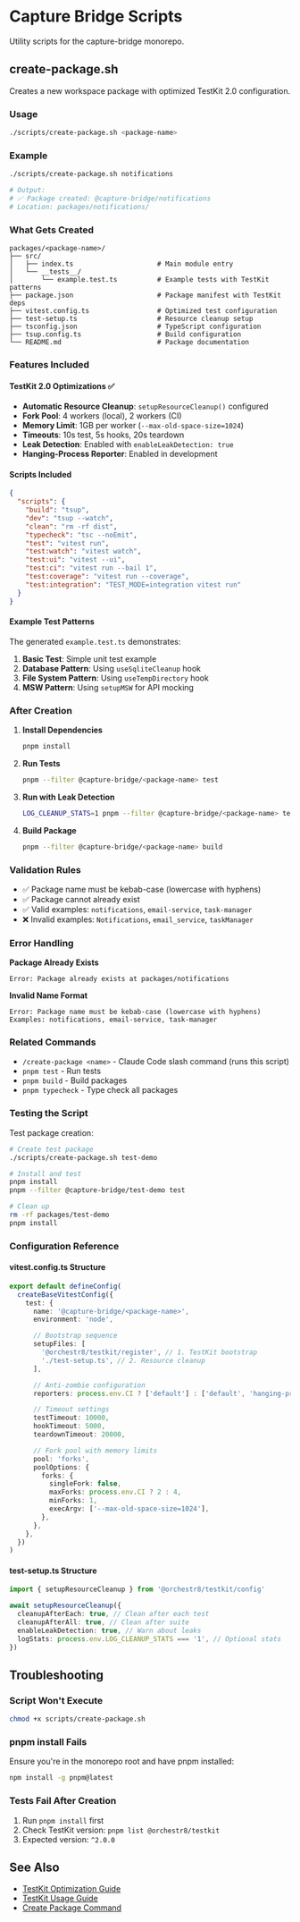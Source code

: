 # Capture Bridge Scripts

Utility scripts for the capture-bridge monorepo.

## create-package.sh

Creates a new workspace package with optimized TestKit 2.0 configuration.

### Usage

```bash
./scripts/create-package.sh <package-name>
```

### Example

```bash
./scripts/create-package.sh notifications

# Output:
# ✅ Package created: @capture-bridge/notifications
# Location: packages/notifications/
```

### What Gets Created

```
packages/<package-name>/
├── src/
│   ├── index.ts                     # Main module entry
│   └── __tests__/
│       └── example.test.ts          # Example tests with TestKit patterns
├── package.json                     # Package manifest with TestKit deps
├── vitest.config.ts                 # Optimized test configuration
├── test-setup.ts                    # Resource cleanup setup
├── tsconfig.json                    # TypeScript configuration
├── tsup.config.ts                   # Build configuration
└── README.md                        # Package documentation
```

### Features Included

#### TestKit 2.0 Optimizations ✅

- **Automatic Resource Cleanup**: `setupResourceCleanup()` configured
- **Fork Pool**: 4 workers (local), 2 workers (CI)
- **Memory Limit**: 1GB per worker (`--max-old-space-size=1024`)
- **Timeouts**: 10s test, 5s hooks, 20s teardown
- **Leak Detection**: Enabled with `enableLeakDetection: true`
- **Hanging-Process Reporter**: Enabled in development

#### Scripts Included

```json
{
  "scripts": {
    "build": "tsup",
    "dev": "tsup --watch",
    "clean": "rm -rf dist",
    "typecheck": "tsc --noEmit",
    "test": "vitest run",
    "test:watch": "vitest watch",
    "test:ui": "vitest --ui",
    "test:ci": "vitest run --bail 1",
    "test:coverage": "vitest run --coverage",
    "test:integration": "TEST_MODE=integration vitest run"
  }
}
```

#### Example Test Patterns

The generated `example.test.ts` demonstrates:

1. **Basic Test**: Simple unit test example
2. **Database Pattern**: Using `useSqliteCleanup` hook
3. **File System Pattern**: Using `useTempDirectory` hook
4. **MSW Pattern**: Using `setupMSW` for API mocking

### After Creation

1. **Install Dependencies**

   ```bash
   pnpm install
   ```

2. **Run Tests**

   ```bash
   pnpm --filter @capture-bridge/<package-name> test
   ```

3. **Run with Leak Detection**

   ```bash
   LOG_CLEANUP_STATS=1 pnpm --filter @capture-bridge/<package-name> test
   ```

4. **Build Package**
   ```bash
   pnpm --filter @capture-bridge/<package-name> build
   ```

### Validation Rules

- ✅ Package name must be kebab-case (lowercase with hyphens)
- ✅ Package cannot already exist
- ✅ Valid examples: `notifications`, `email-service`, `task-manager`
- ❌ Invalid examples: `Notifications`, `email_service`, `taskManager`

### Error Handling

**Package Already Exists**

```
Error: Package already exists at packages/notifications
```

**Invalid Name Format**

```
Error: Package name must be kebab-case (lowercase with hyphens)
Examples: notifications, email-service, task-manager
```

### Related Commands

- `/create-package <name>` - Claude Code slash command (runs this script)
- `pnpm test` - Run tests
- `pnpm build` - Build packages
- `pnpm typecheck` - Type check all packages

### Testing the Script

Test package creation:

```bash
# Create test package
./scripts/create-package.sh test-demo

# Install and test
pnpm install
pnpm --filter @capture-bridge/test-demo test

# Clean up
rm -rf packages/test-demo
pnpm install
```

### Configuration Reference

#### vitest.config.ts Structure

```typescript
export default defineConfig(
  createBaseVitestConfig({
    test: {
      name: '@capture-bridge/<package-name>',
      environment: 'node',

      // Bootstrap sequence
      setupFiles: [
        '@orchestr8/testkit/register', // 1. TestKit bootstrap
        './test-setup.ts', // 2. Resource cleanup
      ],

      // Anti-zombie configuration
      reporters: process.env.CI ? ['default'] : ['default', 'hanging-process'],

      // Timeout settings
      testTimeout: 10000,
      hookTimeout: 5000,
      teardownTimeout: 20000,

      // Fork pool with memory limits
      pool: 'forks',
      poolOptions: {
        forks: {
          singleFork: false,
          maxForks: process.env.CI ? 2 : 4,
          minForks: 1,
          execArgv: ['--max-old-space-size=1024'],
        },
      },
    },
  })
)
```

#### test-setup.ts Structure

```typescript
import { setupResourceCleanup } from '@orchestr8/testkit/config'

await setupResourceCleanup({
  cleanupAfterEach: true, // Clean after each test
  cleanupAfterAll: true, // Clean after suite
  enableLeakDetection: true, // Warn about leaks
  logStats: process.env.LOG_CLEANUP_STATS === '1', // Optional stats
})
```

## Troubleshooting

### Script Won't Execute

```bash
chmod +x scripts/create-package.sh
```

### pnpm install Fails

Ensure you're in the monorepo root and have pnpm installed:

```bash
npm install -g pnpm@latest
```

### Tests Fail After Creation

1. Run `pnpm install` first
2. Check TestKit version: `pnpm list @orchestr8/testkit`
3. Expected version: `^2.0.0`

## See Also

- [TestKit Optimization Guide](../docs/guides/guide-testkit-optimizations.md)
- [TestKit Usage Guide](../docs/guides/guide-testkit-usage.md)
- [Create Package Command](./.claude/commands/create-package.md)
